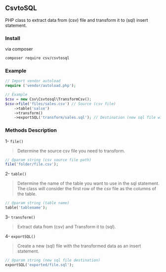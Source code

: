 ## CsvtoSQL
PHP class to extract data from (csv) file and transform it to (sql) insert statement.

### Install
via composer
``` bash
composer require csv/csvtosql
```

### Example

``` php
// Import vendor autoload
require ('vendor/autoload.php'); 

// Example
$csv = new Csv\Csvtosql\TransformCsv();
$csv->file('files/sales.csv') // Source (csv file)
    ->table('salse')
    ->transform()
    ->exportSQL('transform/sales.sql'); // Destination (new sql file with insert statement)
```

### Methods Description

1- ``` file() ``` <br/>
> Determine the source csv file you need to transform.
``` php
// @param string (csv source file path)
file('folder/file.csv');
```

2- ``` table() ``` <br/>
> Determine the name of the table you want to use in the sql statement.
> The class will consider the first row of the csv file as the columns of the table.
``` php
// @param string (table name)
table('tablename');
```

3- ``` transform() ``` <br/>
> Extract data from (csv) and Transform it to (sql).

4- ``` exportSQL() ``` <br/>
> Create a new (sql) file with the transformed data as an insert statement.
``` php
// @param string (new sql file destination)
exportSQL('exported/file.sql');
```
